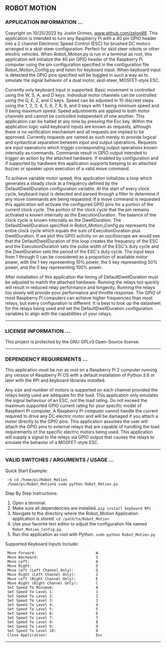 ## ROBOT MOTION

### APPLICATION INFORMATION ...

Copyright on 10/25/2022 by Justin Grimes, www.github.com/zelon88. This application is intended to turn any Raspberry Pi with a 40 pin GPIO header into a 2 channel Electronic Speed Control (ESC) for brushed DC motors arranged in a skid-steer configuration. Perfect for skid steer robots or other electric vehicles. When Robot_Motion.py is run in a terminal as root, this application will initialize the 40 pin GPIO header of the Raspberry Pi computer using the pin configuration specified in the configuration file Robot_Motion_Config.py and listen for keyboard input. When keyboard input is detected the GPIO pins specified will be toggled in such a way as to simulate the signal behavior of a dual motor, skid-steer, MOSFET-style ESC.

Currently only keyboard input is supported. Basic movement is controlled using the W, S, A, and D keys. Individual motor channels can be controlled using the Q, E, Z, and C keys. Speed can be adjusted in 10 discreet steps using the 1, 2, 3, 4, 5, 6, 7, 8, 9, and 0 keys with 1 being minimum speed and 0 being maximum speed. Speed adjustments are applied to both motor channels and cannot be controlled independant of one another. This application can be halted at any time by pressing the Esc key. Within the application logic valid keyboard inputs are known as requests, although there is no verification mechanism and all requests are implied to be approved. Currently requests are named as such merely to provide logical and syntactical separation between input and output operations. Requests are input operations which trigger corresponding output operations known internally as commands. Commands result in GPIO output intended to trigger an action by the attached hardware. If enabled by configuration and if supported by hardware this application supports beeping to an attached buzzer or speaker upon execution of a valid move command.

To achieve variable motor speed, this application initializes a loop which generates a steady clock at a frequency defined by the DefaultDwellDuration configuration variable. At the start of every clock cycle, keyboard input is detected and parsed through a filter to determine if any move commands are being requested. If a move command is requested this application will activate the configured GPIO pins for a portion of the current clock cycle. The portion of the clock cycle that the pin remains activated is known internally as the ExecutionDuration. The balance of the clock cycle is known internally as the DwellDuration. The DefaultDwellDuration specified in Robot_Motion_Config.py represents the entire clock cycle which equals the sum of ExecutionDuration plus DwellDuration. If we plot this GPIO activity on an oscilloscope we would see that the DefaultDwellDuration of this loop creates the frequency of the ESC and the ExecutionDuration sets the pulse width of the ESC's duty cycle and the DwellDuration sets the period of the ESC's duty cycle. The input keys from 1 through 0 can be considered as a proportion of available motor power, with the 1 key representing 10% power, the 5 key representing 50% power, and the 0 key representing 100% power.

After installation of this application the timing of DefaultDwellDuration must be adjusted to match the attached hardware. Running the relays too quickly will result in reduced relay performance and longevity. Running the relays too slowly will provide poor performance and throttle response. The GPIO of most Raspberry Pi computers can achieve higher frequencies than most relays, but every configuration is different. It is best to look up the datasheet for the relays being used and set the DefaultDwellDuration configuration variables to align with the capabilities of your relays.

-----------------------------------------------------------------------------------

### LICENSE INFORMATION ...

This project is protected by the GNU GPLv3 Open-Source license.

-----------------------------------------------------------------------------------

### DEPENDENCY REQUIREMENTS ... 

This application must be run as root on a Raspberry Pi 2 computer running any version of Raspberry Pi OS with a default installation of Python 3.6 or later with the RPi and keyboard libraries installed. 

Any size and number of motors is supported on each channel provided the relays being used are adequate for the load. This application only emulates the signal behaviour of an ESC, not the load rating. Do not exceed the maximum supported GPIO current rating for your specific model of Raspberri Pi computer. A Raspberry Pi computer cannot handle the current required to drive any DC electric motor and will be damaged if you attach a motor directly to the GPIO pins. This application assumes the user will attach the GPIO pins to external relays that are capable of handling the load requirements of the specific electric motors being used. This application will supply a signal to the relays via GPIO output that causes the relays to emulate the behavior of a MOSFET-style ESC.
  
-----------------------------------------------------------------------------------

### VALID SWITCHES / ARGUMENTS / USAGE ...

Quick Start Example:

     ~$ cd /home/pi/Robot_Motion
     /home/pi/Robot_Motion$ sudo python Robot_Motion.py

Step By Step Instructions:

1. Open a terminal.
2. Make sure all dependencies are installed. `pip install keyboard RPi`
3. Navigate to the directory where the Robot_Motion Application application is stored. `cd /path/to/Robot_Motion`
4. Use your favorite text editor to adjust the configuration file named `Robot_Motion_Config.py`.
5. Run this application as root with Python. `sudo python Robot_Motion.py`
  
Supported Keyboard Inputs Include:

     Move Forward:                           W
     Move Backward:                          S
     Move Left:                              A
     Move Right:                             D
     Move Left (Left Channel Only):          Q
     Move Right (Left Channel Only):         Z
     Move Left (Right Channel Only):         E
     Move Right (Right Channel Only):        C   
     Set Speed To Minimum:                   0
     Set Speed To Level 1:                   1
     Set Speed To Level 2:                   2
     Set Speed To Level 3:                   3
     Set Speed To Level 4:                   4
     Set Speed To Level 5:                   5
     Set Speed To Level 6:                   6
     Set Speed To Level 7:                   7
     Set Speed To Level 8:                   8
     Set Speed To Level 9:                   9
     Set Speed To Level 10:                  0
     Close Application:                      Esc

-----------------------------------------------------------------------------------
